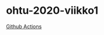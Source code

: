 # ohtu-2020-viikko1
[Github Actions](https://github.com/vlappala/ohtu-viikko1-s2020/workflows/Java%20CI%20with%20Gradle/badge.svg)
